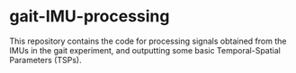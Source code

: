 # gait-IMU-processing
This repository contains the code for processing signals obtained from the IMUs in the gait experiment, and outputting some basic Temporal-Spatial Parameters (TSPs).
